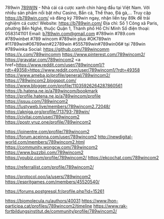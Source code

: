 789win
<a href=https://b789win.com/>789WIN</a> - Nhà cái cá cược xanh chín hàng đầu tại Việt Nam. Với nhiều sản phẩm nổi bật như Casino, Bắn cá, Thể thao, Đá gà,... Truy cập https://b789win.com/ và đăng ký 789win ngay, nhận liền tay 89k để trải nghiệm cá cược!
Website: <a href=https://b789win.com/>https://b789win.com/</a>
Địa chỉ: Số 1 Công xã Paris, phường Bến Nghé, thuộc Quận 1, Thành phố Hồ Chí Minh
Số điện thoại: 0583141101
Email: b789win.com@gmail.com
#789win #789.com #789winbet #789 wincom #789win plus #OK789win #11789win#06789win#22789win #555789win#789win06# tại 789win #789winka
Social:
<a href=https://github.com/789wincomm>https://github.com/789wincomm</a>
<a href=https://x.com/789wincomm>https://x.com/789wincomm</a>
<a href=https://www.pinterest.com/789wincom2/>https://www.pinterest.com/789wincom2/</a>
<a href=https://gravatar.com/789wincom2>https://gravatar.com/789wincom2</a>
<a href=https://www.reddit.com/user/789wincom1/?rdt=49358>https://www.reddit.com/user/789wincom1/?rdt=49358</a>
<a href=https://www.ameba.jp/profile/general/789wincom2/>https://www.ameba.jp/profile/general/789wincom2/</a>
<a href=https://789wincom2.blogspot.com/>https://789wincom2.blogspot.com/</a>
<a href=https://www.blogger.com/profile/11035926264287860561>https://www.blogger.com/profile/11035926264287860561</a>
<a href=https://b.hatena.ne.jp/a789wincom/bookmark>https://b.hatena.ne.jp/a789wincom/bookmark</a>
<a href=https://profile.hatena.ne.jp/a789wincom/profile>https://profile.hatena.ne.jp/a789wincom/profile</a>
<a href=https://issuu.com/789wincom2>https://issuu.com/789wincom2</a>
https://lustyweb.live/members/789wincom2.72048/
https://akniga.org/profile/713793-789win/
https://civitai.com/user/789wincom2
https://postr.yruz.one/profile/789wincom2


https://joinentre.com/profile/789wincom2
https://forum.aceinna.com/user/789wincom2
http://newdigital-world.com/members/789wincom2.html
https://community.wongcw.com/789wincom2
https://www.buzzbii.com/789wincom2
https://youbiz.com/profile/789wincom2/
https://ekcochat.com/789wincom2

https://referrallist.com/profile/789wincom2/


https://protocol.ooo/ja/users/789wincom2
https://espritgames.com/members/45520540/

https://forums.postgresql.fr/profile.php?id=15261



https://biomolecula.ru/authors/40031
https://www.lhon-participa.cat/profiles/789wincom2/timeline
https://www.rak-fortbildungsinstitut.de/community/profile/789wincom2/